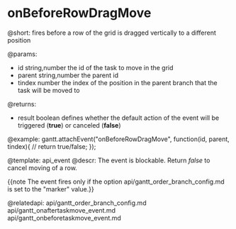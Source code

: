 onBeforeRowDragMove
=============

@short:
	fires before a row of the grid is dragged vertically to a different position

@params:
- id			string,number			the id of the task to move in the grid
- parent		string,number			the parent id
- tindex		number					the index of the position in the parent branch that the task will be moved to 


@returns:  
- result     boolean       defines whether the default action of the event will be triggered (<b>true</b>) or canceled (<b>false</b>) 

@example:
gantt.attachEvent("onBeforeRowDragMove", function(id, parent, tindex){
 	// return true/false;
});


@template:	api_event
@descr:
The event is blockable. Return *false* to cancel moving of a row.

{{note The event fires only if the option api/gantt_order_branch_config.md is set to the "marker" value.}}

@relatedapi:
api/gantt_order_branch_config.md
api/gantt_onaftertaskmove_event.md
api/gantt_onbeforetaskmove_event.md